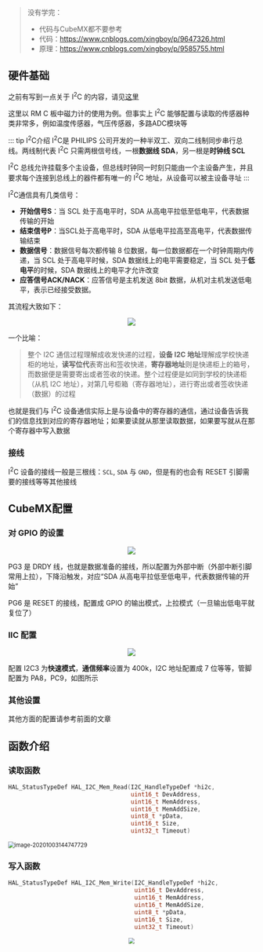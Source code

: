 > 没有学完：
>
> * 代码与CubeMX都不要参考
> * 代码：<https://www.cnblogs.com/xingboy/p/9647326.html>
> * 原理：<https://www.cnblogs.com/xingboy/p/9585755.html>

## 硬件基础

之前有写到一点关于 I<sup>2</sup>C 的内容，请见[这里](/pages/1c5e9d/#_3-1-i2c-总线)

这里以 RM C 板中磁力计的使用为例。但事实上 I<sup>2</sup>C 能够配置与读取的传感器种类非常多，例如温度传感器，气压传感器，多路ADC模块等

::: tip I<sup>2</sup>C介绍
I<sup>2</sup>C是 PHILIPS 公司开发的一种半双工、双向二线制同步串行总线。两线制代表 I<sup>2</sup>C 只需两根信号线，一根**数据线 SDA**，另一根是**时钟线 SCL**

I<sup>2</sup>C 总线允许挂载多个主设备，但总线时钟同一时刻只能由一个主设备产生，并且要求每个连接到总线上的器件都有唯一的 I<sup>2</sup>C 地址，从设备可以被主设备寻址
:::

I<sup>2</sup>C通信具有几类信号：

* **开始信号S**：当 SCL 处于高电平时，SDA 从高电平拉低至低电平，代表数据传输的开始
* **结束信号P**：当SCL处于高电平时，SDA 从低电平拉高至高电平，代表数据传输结束
* **数据信号**：数据信号每次都传输 8 位数据，每一位数据都在一个时钟周期内传递，当 SCL 处于高电平时候，SDA 数据线上的电平需要稳定，当 SCL 处于**低电平**的时候，SDA 数据线上的电平才允许改变
* **应答信号ACK/NACK**：应答信号是主机发送 8bit 数据，从机对主机发送低电平，表示已经接受数据。

其流程大致如下：

<div align=center><img src="https://cdn.jsdelivr.net/gh/CHANShu0508/images_shack/images/20201003140848.png"/></div>

一个比喻：

> 整个 I2C 通信过程理解成收发快递的过程，**设备 I2C 地址**理解成学校快递柜的地址，**读写位代**表寄出和签收快递，**寄存器地址**则是快递柜上的箱号，而数据便是需要寄出或者签收的快递。整个过程便是如同到学校的快递柜（从机 I2C 地址），对第几号柜箱（寄存器地址），进行寄出或者签收快递（数据）的过程

也就是我们与 I<sup>2</sup>C 设备通信实际上是与设备中的寄存器的通信，通过设备告诉我们的信息找到对应的寄存器地址；如果要读就从那里读取数据，如果要写就从在那个寄存器中写入数据

### 接线

I<sup>2</sup>C 设备的接线一般是三根线：`SCL`, `SDA` 与 `GND`，但是有的也会有 RESET 引脚需要的接线等等其他接线

## CubeMX配置

### 对 GPIO 的设置

<div align=center><img src="https://cdn.jsdelivr.net/gh/CHANShu0508/images_shack/images/20201003144111.png"/></div>

PG3 是 DRDY 线，也就是数据准备的接线，所以配置为外部中断（外部中断引脚常用上拉），下降沿触发，对应“SDA 从高电平拉低至低电平，代表数据传输的开始”

PG6 是 RESET 的接线，配置成 GPIO 的输出模式，上拉模式（一旦输出低电平就复位了）

### IIC 配置

<div align=center><img src="https://cdn.jsdelivr.net/gh/CHANShu0508/images_shack/images/20201003144129.png"/></div>

配置 I2C3 为**快速模式**，**通信频率**设置为 400k，I2C 地址配置成 7 位等等，管脚配置为 PA8，PC9，如图所示
### 其他设置

其他方面的配置请参考前面的文章

## 函数介绍

### 读取函数

```c
HAL_StatusTypeDef HAL_I2C_Mem_Read(I2C_HandleTypeDef *hi2c, 
                                   uint16_t DevAddress, 
                                   uint16_t MemAddress, 
                                   uint16_t MemAddSize, 
                                   uint8_t *pData, 
                                   uint16_t Size, 
                                   uint32_t Timeout)
```

<img src="C:\Users\exzds\AppData\Roaming\Typora\typora-user-images\image-20201003144747729.png" alt="image-20201003144747729" style="zoom:80%;" />

### 写入函数

```c
HAL_StatusTypeDef HAL_I2C_Mem_Write(I2C_HandleTypeDef *hi2c, 
                                    uint16_t DevAddress, 
                                    uint16_t MemAddress, 
                                    uint16_t MemAddSize, 
                                    uint8_t *pData, 
                                    uint16_t Size, 
                                    uint32_t Timeout)
```

<div align=center><img src="https://cdn.jsdelivr.net/gh/CHANShu0508/images_shack/images/20201003145103.png" style="zoom:80%;"/></div>